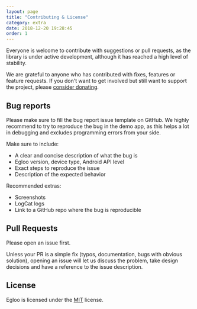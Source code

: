 ```yaml
---
layout: page
title: "Contributing & License"
category: extra
date: 2018-12-20 19:28:45
order: 1
---
```


Everyone is welcome to contribute with suggestions or pull requests, as the library is under active development,
although it has reached a high level of stability.

We are grateful to anyone who has contributed with fixes, features or feature requests. If you don't
want to get involved but still want to support the project, please [consider donating](donate).

## Bug reports

Please make sure to fill the bug report issue template on GitHub.
We highly recommend to try to reproduce the bug in the demo app, as this helps a lot in debugging
and excludes programming errors from your side.

Make sure to include:

- A clear and concise description of what the bug is
- Egloo version, device type, Android API level
- Exact steps to reproduce the issue
- Description of the expected behavior

Recommended extras:

- Screenshots
- LogCat logs
- Link to a GitHub repo where the bug is reproducible

## Pull Requests

Please open an issue first.

Unless your PR is a simple fix (typos, documentation, bugs with obvious solution), opening an issue
will let us discuss the problem, take design decisions and have a reference to the issue description.

## License

Egloo is licensed under the [MIT](https://github.com/natario1/Egloo/blob/master/LICENSE) license.